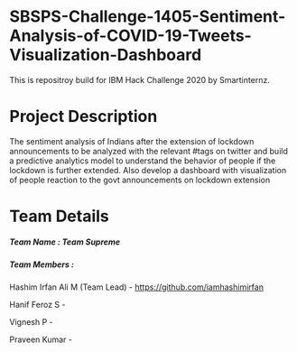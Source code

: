 # SBSPS-Challenge-1405-Sentiment-Analysis-of-COVID-19-Tweets-Visualization-Dashboard

This is repositroy build for IBM Hack Challenge 2020 by Smartinternz.

# Project Description

The sentiment analysis of Indians after the extension of lockdown announcements to be analyzed with the relevant #tags on twitter and build a predictive analytics model to understand the behavior of people if the lockdown is further extended.
Also develop a dashboard with visualization of people reaction to the govt announcements on lockdown extension

# Team Details

##### Team Name : Team Supreme
##### Team Members : 

Hashim Irfan Ali M (Team Lead) - https://github.com/iamhashimirfan

Hanif Feroz S - 

Vignesh P -  

Praveen Kumar - 

